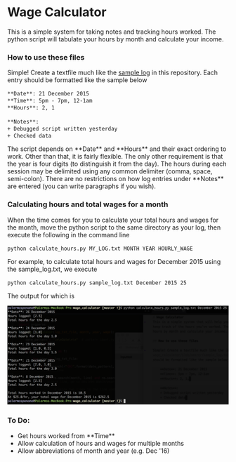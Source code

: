 # Wage Calculator
This is a simple system for taking notes and tracking hours worked. The python script will tabulate your hours by month and calculate your income.

### How to use these files

Simple! Create a textfile much like the [sample log](https://github.com/palpen/wage_calculator/blob/master/sample_log.txt) in this repository. Each entry should be formatted like the sample below

    **Date**: 21 December 2015
    **Time**: 5pm - 7pm, 12-1am
    **Hours**: 2, 1

    **Notes**:
    + Debugged script written yesterday
    + Checked data 

The script depends on \*\*Date\*\* and \*\*Hours\*\* and their exact ordering to work. Other than that, it is fairly flexible. The only other requirement is that the year is four digits (to distinguish it from the day). The hours during each session may be delimited using any common delimiter (comma, space, semi-colon). There are no restrictions on how log entries under \*\*Notes\*\* are entered (you can write paragraphs if you wish).

### Calculating hours and total wages for a month

When the time comes for you to calculate your total hours and wages for the month, move the python script to the same directory as your log, then execute the following in the command line

    python calculate_hours.py MY_LOG.txt MONTH YEAR HOURLY_WAGE

For example, to calculate total hours and wages for December 2015 using the sample_log.txt, we execute

    python calculate_hours.py sample_log.txt December 2015 25

The output for which is

![Alt text][id]

### To Do:
- Get hours worked from \*\*Time\*\*
- Allow calculation of hours and wages for multiple months
- Allow abbreviations of month and year (e.g. Dec '16)

[id]: img/output_term.png
